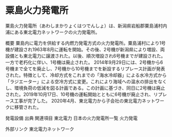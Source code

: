 # 粟島火力発電所

粟島火力発電所（あわしまかりょくはつでんしょ）は、新潟県岩船郡粟島浦村内浦にある東北電力ネットワークの火力発電所。

概要
粟島内に電力を供給する内燃力発電方式の火力発電所。粟島浦村により1号機が建設され1963年8月に運転を開始。その後、2号機が新潟県により増設、両設備とも東北電力に譲渡された。以後、順次増設され6号機までが建設された。一方で老朽化に伴い、1号機は廃止された。
2014年9月29日には、2号機から6号機まで全てを廃止し、7号機から10号機までを新設するリプレース計画が発表された。特徴として、冷却方式をこれまでの「海水冷却器」による水冷方式から「ラジエーター」による空冷方式に変更。これにより海域への温水の排出をなくし、環境負荷の低減を図る計画である。この計画に基づき、同日に2号機は廃止された。2019年10月17日、10号機の運転開始とともに6号機が廃止され、リプレース工事が完了した。
2020年4月、東北電力から子会社の東北電力ネットワークに移管された。

発電設備
出典
関連項目
東北電力
日本の火力発電所一覧
火力発電

外部リンク
東北電力ネットワーク
